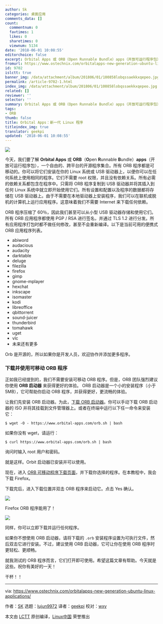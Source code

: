 ```yaml
---
author: Sk
categories: 桌面应用
comments_data: []
count:
  commentnum: 0
  favtimes: 1
  likes: 0
  sharetimes: 0
  viewnum: 5134
date: '2018-06-01 10:08:55'
editorchoice: false
excerpt: Orbital Apps 或 ORB（Open Runnable Bundle）apps（开放可运行程序包），一个自由的、跨平台的开源程序集合
fromurl: https://www.ostechnix.com/orbitalapps-new-generation-ubuntu-linux-applications/
id: 9702
islctt: true
banner_img: /data/attachment/album/201806/01/100858lobqssaekkxqepeo.jpg
permalink: /article-9702-1.html
index_img: /data/attachment/album/201806/01/100858lobqssaekkxqepeo.jpg.thumb.jpg
related: []
reviewer: ''
selector: ''
summary: Orbital Apps 或 ORB（Open Runnable Bundle）apps（开放可运行程序包），一个自由的、跨平台的开源程序集合
tags:
- ORB
thumb: false
title: Orbital Apps：新一代 Linux 程序
titleindex_img: true
translator: geekpi
updated: '2018-06-01 10:08:55'
---
```


![](/data/attachment/album/201806/01/100858lobqssaekkxqepeo.jpg)


今天，我们要了解 **Orbital Apps** 或 **ORB**（**O**pen **R**unnable **B**undle）**apps**（开放可运行程序包），一个自由的、跨平台的开源程序集合。所有 ORB 程序都是可移动的。你可以将它们安装在你的 Linux 系统或 USB 驱动器上，以便你可以在任何系统上使用相同的程序。它们不需要 root 权限，并且没有依赖关系。所有必需的依赖关系都包含在程序中。只需将 ORB 程序复制到 USB 驱动器并将其插入到任何 Linux 系统中就立即开始使用它们。所有设置和配置以及程序的数据都将存储在 USB 驱动器上。由于不需要在本地驱动器上安装程序，我们可以在联机或脱机的计算机上运行应用程序。这意味着我们不需要 Internet 来下载任何依赖。


ORB 程序压缩了 60％，因此我们甚至可以从小型 USB 驱动器存储和使用它们。所有 ORB 应用程序都使用 PGP / RSA 进行签名，并通过 TLS 1.2 进行分发。所有应用程序打包时都不做任何修改，甚至不会重新编译。以下是当前可用的便携式 ORB 应用程序列表。


* abiword
* audacious
* audacity
* darktable
* deluge
* filezilla
* firefox
* gimp
* gnome-mplayer
* hexchat
* inkscape
* isomaster
* kodi
* libreoffice
* qbittorrent
* sound-juicer
* thunderbird
* tomahawk
* uget
* vlc
* 未来还有更多


Orb 是开源的，所以如果你是开发人员，欢迎协作并添加更多程序。


### 下载并使用可移动 ORB 程序


正如我已经提到的，我们不需要安装可移动 ORB 程序。但是，ORB 团队强烈建议你使用 **ORB 启动器** 来获得更好的体验。 ORB 启动器是一个小的安装程序（小于 5MB），它可帮助你启动 ORB 程序，并获得更好，更流畅的体验。


让我们先安装 ORB 启动器。为此，[下载 ORB 启动器](https://www.orbital-apps.com/documentation/orb-launcher-all-installers)。你可以手动下载 ORB 启动器的 ISO 并将其挂载到文件管理器上。或者在终端中运行以下任一命令来安装它：



```
$ wget -O - https://www.orbital-apps.com/orb.sh | bash

```

如果你没有 wget，请运行：



```
$ curl https://www.orbital-apps.com/orb.sh | bash

```

询问时输入 root 用户和密码。


就是这样。Orbit 启动器已安装并可以使用。


现在，进入 [ORB 可移动程序下载页面](https://www.orbital-apps.com/download/portable_apps_linux/)，并下载你选择的程序。在本教程中，我会下载 Firefox。


下载完后，进入下载位置并双击 ORB 程序来启动它。点击 Yes 确认。


![](/data/attachment/album/201806/01/100859vz6m5g5cuuutqkef.png)


Firefox ORB 程序能用了！


![](/data/attachment/album/201806/01/100902rqqvddddrvq1rgdk.png)


同样，你可以立即下载并运行任何程序。


如果你不想使用 ORB 启动器，请将下载的 `.orb` 安装程序设置为可执行文件，然后双击它进行安装。不过，建议使用 ORB 启动器，它可让你在使用 ORB 程序时更轻松、更顺畅。


就我测试的 ORB 程序而言，它们打开即可使用。希望这篇文章有帮助。今天就是这些。祝你有美好的一天！


干杯！！




---


via: <https://www.ostechnix.com/orbitalapps-new-generation-ubuntu-linux-applications/>


作者：[SK](https://www.ostechnix.com/author/sk/) 选题：[lujun9972](https://github.com/lujun9972) 译者：[geekpi](https://github.com/geekpi) 校对：[wxy](https://github.com/wxy)


本文由 [LCTT](https://github.com/LCTT/TranslateProject) 原创编译，[Linux中国](https://linux.cn/) 荣誉推出